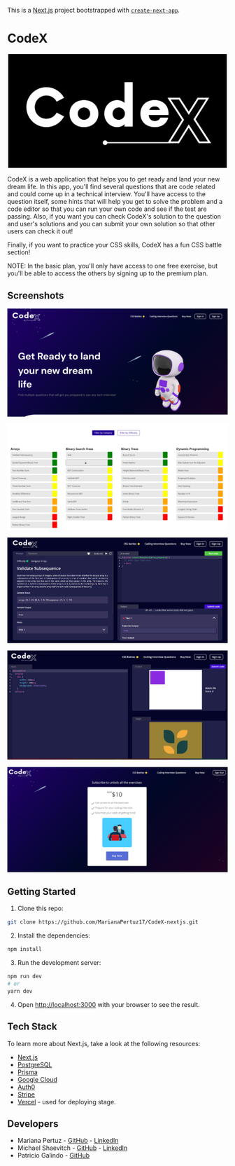 This is a [Next.js](https://nextjs.org/) project bootstrapped with [`create-next-app`](https://github.com/vercel/next.js/tree/canary/packages/create-next-app).

# CodeX
<p align="center">
  <img src="/public/assets/images/CodeX_banner.png" width="500">
</p>

CodeX is a web application that helps you to get ready and land your new dream life. In this app, you'll find several questions that are code related and could come up in a technical interview. You'll have access to the question itself, some hints that will help you get to solve the problem and a code editor so that you can run your own code and see if the test are passing. Also, if you want you can check CodeX's solution to the question and user's solutions and you can submit your own solution so that other users can check it out!

Finally, if you want to practice your CSS skills, CodeX has a fun CSS battle section!

NOTE: In the basic plan, you'll only have access to one free exercise, but you'll be able to access the others by signing up to the premium plan.


## Screenshots

<p align="center">
  <img src="/public/assets/images/Landing_README.png">
</p>

<p align="center">
  <img src="/public/assets/images/questions_README.png">
</p>

<p align="center">
  <img src="/public/assets/images/sandbox_README.png">
</p>

<p align="center">
  <img src="/public/assets/images/battle_README.png">
</p>

<p align="center">
  <img src="/public/assets/images/buy_README.png">
</p>


## Getting Started

1. Clone this repo:

```bash
git clone https://github.com/MarianaPertuz17/CodeX-nextjs.git
```

2. Install the dependencies:

```bash
npm install
```

3. Run the development server:
```bash
npm run dev
# or
yarn dev
```

4. Open [http://localhost:3000](http://localhost:3000) with your browser to see the result.


## Tech Stack

To learn more about Next.js, take a look at the following resources:

- [Next.js](https://nextjs.org/)
- [PostgreSQL](https://www.postgresql.org/)
- [Prisma](https://www.prisma.io/)
- [Google Cloud](https://cloud.google.com/)
- [Auth0](https://auth0.com/)
- [Stripe](https://stripe.com/)
- [Vercel](https://vercel.com/) - used for deploying stage.


## Developers

- Mariana Pertuz - [GitHub](https://github.com/MarianaPertuz17) - [LinkedIn](https://www.linkedin.com/in/mariana-pertuz-valencia/)
- Michael Shaevitch - [GitHub](https://github.com/CornOnACob) - [LinkedIn](https://www.linkedin.com/in/mshaevitch/)
- Patricio Galindo - [GitHub](https://github.com/patriciogalindo)